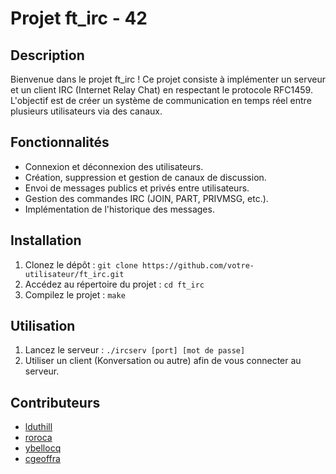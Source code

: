 # Projet ft_irc - 42

## Description
Bienvenue dans le projet ft_irc ! Ce projet consiste à implémenter un serveur et un client IRC (Internet Relay Chat) en respectant le protocole RFC1459. L'objectif est de créer un système de communication en temps réel entre plusieurs utilisateurs via des canaux.

## Fonctionnalités
- Connexion et déconnexion des utilisateurs.
- Création, suppression et gestion de canaux de discussion.
- Envoi de messages publics et privés entre utilisateurs.
- Gestion des commandes IRC (JOIN, PART, PRIVMSG, etc.).
- Implémentation de l'historique des messages.

## Installation
1. Clonez le dépôt : `git clone https://github.com/votre-utilisateur/ft_irc.git`
2. Accédez au répertoire du projet : `cd ft_irc`
3. Compilez le projet : `make`

## Utilisation
1. Lancez le serveur : `./ircserv [port] [mot de passe]`
2. Utiliser un client (Konversation ou autre) afin de vous connecter au serveur. 

## Contributeurs
- [lduthill](https://github.com/CafeurOff)
- [roroca](https://github.com/Yamennes)
- [ybellocq](https://github.com/Ybellocq)
- [cgeoffra](https://github.com/cassy25)
